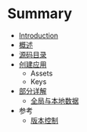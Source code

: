 # Summary

* [Introduction](README.md)
* [概述](SUMMARY.md)
* [源码目录](Menu.md)
* [创建应用](创建应用/Keys.md)
   * Assets
   * Keys
* [部分详解](部分详解)
   * [全局与本地数据](部分详解/Data.md)
* 参考
   * [版本控制](参考/版本控制.md)

